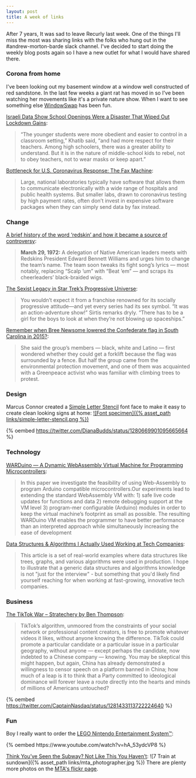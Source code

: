 ```yaml
---
layout: post
title: A week of links
---
```

After 7 years, It was sad to leave Recurly last week. One of the things I'll
miss the most was sharing links with the folks who hung out in the #andrew-morton-barde
slack channel. I've decided to start doing the weekly blog posts again so I have
a new outlet for what I would have shared there.

### Corona from home

I've been looking out my basement window at a window well constructed of red
sandstone. In the last few weeks a giant rat has moved in so I've been watching
her movements like it's a private nature show. When I want to see something else
[WindowSwap](https://window-swap.com/) has been fun.

[Israeli Data Show School Openings Were a Disaster That Wiped Out Lockdown Gains](https://www.thedailybeast.com/israeli-data-show-school-openings-were-a-disaster-that-wiped-out-lockdown-gains):
> “The younger students were more obedient and easier to control in a classroom
> setting,” Khatib said, “and had more respect for their teachers. Among high
> schoolers, there was a greater ability to understand. But it is in the nature
> of middle-school kids to rebel, not to obey teachers, not to wear masks or
> keep apart.”

[Bottleneck for U.S. Coronavirus Response: The Fax Machine](https://www.nytimes.com/2020/07/13/upshot/coronavirus-response-fax-machines.html):
> Large, national laboratories typically have software that allows them to
> communicate electronically with a wide range of hospitals and public health
> systems. But smaller labs, drawn to coronavirus testing by high payment rates,
> often don’t invest in expensive software packages when they can simply send
> data by fax instead.

### Change

[A brief history of the word ‘redskin’ and how it became a source of controversy](https://www.washingtonpost.com/history/2020/07/03/redskins-name-change/):
> **March 29, 1972:** A delegation of Native American leaders meets with
> Redskins President Edward Bennett Williams and urges him to change the team’s
> name. The team soon tweaks its fight song’s lyrics — most notably, replacing
> “Scalp ’um” with “Beat ’em” — and scraps its cheerleaders’ black-braided wigs.

[The Sexist Legacy in Star Trek’s Progressive Universe](https://io9.gizmodo.com/the-sexist-legacy-in-star-trek-s-progressive-universe-1844147116):
> You wouldn’t expect it from a franchise renowned for its socially progressive
> attitude—and yet every series had its sex symbol. “It was an action-adventure
> show!” Sirtis remarks dryly. “There has to be a girl for the boys to look at
> when they’re not blowing up spaceships.”

[Remember when Bree Newsome lowered the Confederate flag in South Carolina in 2015?](https://www.washingtonpost.com/sports/2020/07/12/confederate-monuments-fall-dont-forget-bree-newsomes-athletic-act-protest-2015/):
> She said the group’s members — black, white and Latino — first wondered
> whether they could get a forklift because the flag was surrounded by a fence.
> But half the group came from the environmental protection movement, and one
> of them was acquainted with a Greenpeace activist who was familiar with
> climbing trees to protest.

### Design

Marcus Connor created a [Simple Letter Stencil](https://marcusconnor.com/stencil/)
font face to make it easy to create clean looking signs at home:
[![Font specimen]({% asset_path links/simple-letter-stencil.png %})](https://marcusconnor.com/stencil/)

{% oembed https://twitter.com/DianaBudds/status/1280669901095665664 %}

### Technology

[WARDuino — A Dynamic WebAssembly Virtual Machine for Programming Microcontrollers](https://science.beardhatcode.be/papers/2019-WARDuino-MPLR.pdf):
> In this paper we investigate the feasibility of using Web-Assembly to program
> Arduino compatible microcontrollers.Our experiments lead to extending the
> standard WebAssembly VM with: 1) safe live code updates for functions and data
> 2) remote debugging support at the VM level 3) program-mer configurable
> (Arduino) modules in order to keep the virtual machine’s footprint as small as
> possible. The resulting WARDuino VM enables the programmer to have better
> performance than an interpreted approach while simultaneously increasing the
> ease of development

[Data Structures & Algorithms I Actually Used Working at Tech Companies](https://blog.pragmaticengineer.com/data-structures-and-algorithms-i-actually-used-day-to-day/):
> This article is a set of real-world examples where data structures like trees,
> graphs, and various algorithms were used in production. I hope to illustrate
> that a generic data structures and algorithms knowledge is not "just for the
> interview" - but something that you'd likely find yourself reaching for when
> working at fast-growing, innovative tech companies.

### Business

[The TikTok War – Stratechery by Ben Thompson](https://stratechery.com/2020/the-tiktok-war/):
> TikTok’s algorithm, unmoored from the constraints of your social network or
> professional content creators, is free to promote whatever videos it likes,
> without anyone knowing the difference. TikTok could promote a particular
> candidate or a particular issue in a particular geography, without anyone —
> except perhaps the candidate, now indebted to a Chinese company — knowing.
> You may be skeptical this might happen, but again, China has already
> demonstrated a willingness to censor speech on a platform banned in China;
> how much of a leap is it to think that a Party committed to ideological
> dominance will forever leave a route directly into the hearts and minds of
> millions of Americans untouched?

{% oembed https://twitter.com/CaptainNasdaq/status/1281433113722224640 %}

### Fun

Boy I really want to order the [LEGO Nintendo Entertainment System™](https://www.lego.com/en-us/product/nintendo-entertainment-system-71374):
<div class="flex-video widescreen">
  {% oembed https://www.youtube.com/watch?v=hA_53ydcVP8 %}
</div>

[Think You’ve Seen the Subway? Not Like This You Haven’t](https://www.nytimes.com/2020/07/10/nyregion/nyc-subway-photos.html):
![7 Train at sundown]({% asset_path links/mta_photographer.jpg %})
There are plenty more photos on the [MTA's flickr page](https://www.flickr.com/photos/mtaphotos/).
